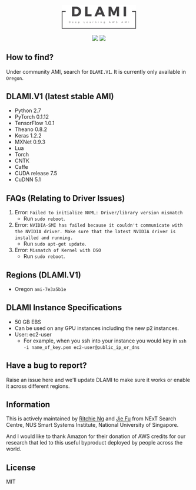 <p align="center"><img width="40%" src="dlami.png" /></p>

<p align="center">
	<img src="https://img.shields.io/badge/stars-100+-blue.svg"/>
	<img src="https://img.shields.io/badge/license-MIT-blue.svg"/>
</p>

## How to find?
Under community AMI, search for `DLAMI.V1`. It is currently only available in `Oregon`. 

## DLAMI.V1 (latest stable AMI)
- Python 2.7
- PyTorch 0.1.12
- TensorFlow 1.0.1
- Theano 0.8.2
- Keras 1.2.2
- MXNet 0.9.3
- Lua 
- Torch
- CNTK
- Caffe
- CUDA release 7.5
- CuDNN 5.1


## FAQs (Relating to Driver Issues)
1. Error: `Failed to initialize NVML: Driver/library version mismatch`
	- Run `sudo reboot`. 
2. Error: `NVIDIA-SMI has failed because it couldn't communicate with the NVIDIA driver. Make sure that the latest NVIDIA driver is installed and running.`
	- Run `sudo apt-get update`.
3. Error: `Mismatch of Kernel with DSO`
	- Run `sudo reboot`.

## Regions (DLAMI.V1)
- Oregon `ami-7e3a5b1e`

## DLAMI Instance Specifications
- 50 GB EBS
- Can be used on any GPU instances including the new p2 instances.
- User: ec2-user 
	- For example, when you ssh into your instance you would key in `ssh -i name_of_key.pem ec2-user@public_ip_or_dns`

## Have a bug to report?
Raise an issue here and we'll update DLAMI to make sure it works or enable it across different regions.

## Information
This is actively maintained by [Ritchie Ng](http://www.ritchieng.com/) and [Jie Fu](http://bigaidream.github.io/) from NExT Search Centre, NUS Smart Systems Institute, National University of Singapore. 

And I would like to thank Amazon for their donation of AWS credits for our research that led to this useful byproduct deployed by people across the world.

## License
MIT
